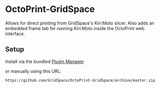 # OctoPrint-GridSpace

Allows for direct printing from GridSpace's Kiri:Moto slicer. Also adds an embedded frame tab for running Kiri:Moto inside the OctoPrint web interface.

## Setup

Install via the bundled [Plugin Manager](https://docs.octoprint.org/en/master/bundledplugins/pluginmanager.html)

or manually using this URL:

    https://github.com/GridSpace/OctoPrint-GridSpace/archive/master.zip
